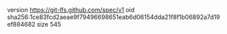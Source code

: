 version https://git-lfs.github.com/spec/v1
oid sha256:1ce83fcd2aeae9f79496698651eab6d06154dda21f8f1b06892a7d19ef884682
size 545
